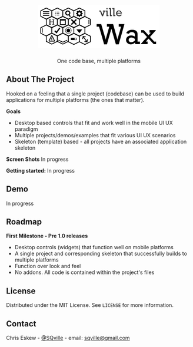<!-- PROJECT LOGO -->
<br />
<p align="center">
  <a href="https://github.com/sqville/ville.Wax">
    <img src="ville_Wax.png" alt="Logo">
  </a>

  <h3 align="center"></h3>

  <p align="center">
    One code base, multiple platforms
  </p>
</p>

<!-- ABOUT THE PROJECT -->
## About The Project
Hooked on a feeling that a single project (codebase) can be used to build applications for multiple platforms (the ones that matter).

**Goals**
* Desktop based controls that fit and work well in the mobile UI UX paradigm
* Multiple projects/demos/examples that fit various UI UX scenarios
* Skeleton (template) based - all projects have an associated application skeleton

**Screen Shots**
In progress

<!-- GETTING STARTED -->
**Getting started:**
In progress

<!-- DEMO -->
## Demo
In progress

<!-- ROADMAP -->
## Roadmap

**First Milestone - Pre 1.0 releases**
* Desktop controls (widgets) that function well on mobile platforms
* A single project and corresponding skeleton that successfully builds to multiple platforms
* Function over look and feel
* No addons. All code is contained within the project's files

<!-- LICENSE -->
## License

Distributed under the MIT License. See `LICENSE` for more information.

<!-- CONTACT -->
## Contact

Chris Eskew - [@SQville](https://twitter.com/SQville) - email: sqville@gmail.com